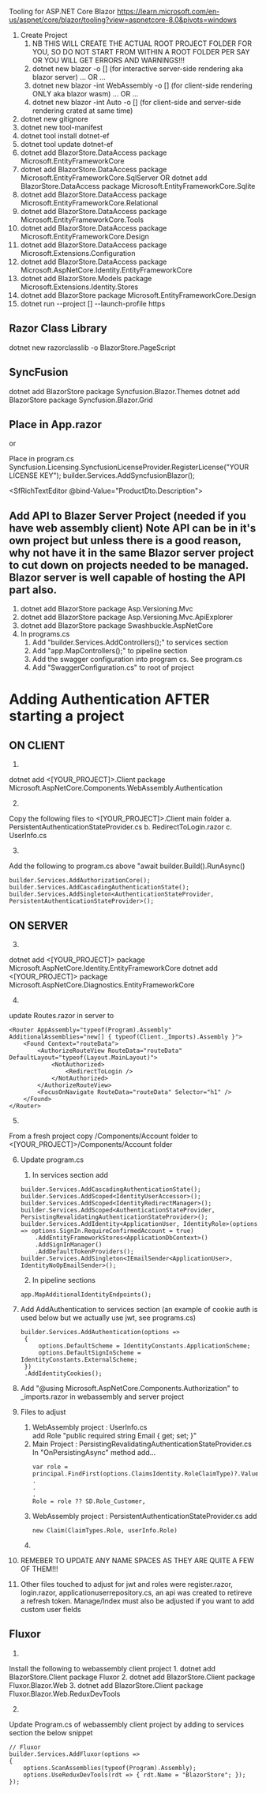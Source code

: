 
Tooling for ASP.NET Core Blazor
https://learn.microsoft.com/en-us/aspnet/core/blazor/tooling?view=aspnetcore-8.0&pivots=windows
   
1. Create Project
   1. NB THIS WILL CREATE THE ACTUAL ROOT PROJECT FOLDER FOR YOU, SO DO NOT START FROM WITHIN A ROOT FOLDER PER SAY OR YOU WILL GET ERRORS AND WARNINGS!!!
   2. dotnet new blazor -o [<PROJECTNAME>] (for interactive server-side rendering aka blazor server) ... OR ...
   3. dotnet new blazor -int WebAssembly -o [<PROJECTNAME>] (for client-side rendering ONLY aka blazor wasm) ... OR ...
   4. dotnet new blazor -int Auto -o [<PROJECTNAME>] (for client-side and server-side rendering crated at same time)
2. dotnet new gitignore
3. dotnet new tool-manifest
4. dotnet tool install dotnet-ef 
5. dotnet tool update dotnet-ef
6. dotnet add BlazorStore.DataAccess package Microsoft.EntityFrameworkCore
7. dotnet add BlazorStore.DataAccess package Microsoft.EntityFrameworkCore.SqlServer 
   OR dotnet add BlazorStore.DataAccess package Microsoft.EntityFrameworkCore.Sqlite
8. dotnet add BlazorStore.DataAccess package Microsoft.EntityFrameworkCore.Relational
9. dotnet add BlazorStore.DataAccess package Microsoft.EntityFrameworkCore.Tools
10. dotnet add BlazorStore.DataAccess package Microsoft.EntityFrameworkCore.Design
11. dotnet add BlazorStore.DataAccess package Microsoft.Extensions.Configuration
12. dotnet add BlazorStore.DataAccess package Microsoft.AspNetCore.Identity.EntityFrameworkCore
13. dotnet add BlazorStore.Models package Microsoft.Extensions.Identity.Stores
14. dotnet add BlazorStore package Microsoft.EntityFrameworkCore.Design
15. dotnet run --project [<PROJECTNAME>] --launch-profile https  

Razor Class Library
---
dotnet new razorclasslib -o BlazorStore.PageScript

SyncFusion
---
dotnet add BlazorStore package Syncfusion.Blazor.Themes
dotnet add BlazorStore package Syncfusion.Blazor.Grid 

Place in App.razor
---
<link href="_content/Syncfusion.Blazor.Themes/bookstrap5.css" rel="stylesheet" /> or <link href="https://cdn.syncfusion.com/blazor/19.3.43/styles/bootstrap5.css" rel="stylesheet" /> 

Place in program.cs
Syncfusion.Licensing.SyncfusionLicenseProvider.RegisterLicense("YOUR LICENSE KEY");
builder.Services.AddSyncfusionBlazor();

<SfRichTextEditor @bind-Value="ProductDto.Description"></SfRichTextEditor>

Add API to Blazer Server Project (needed if you have web assembly client)
Note API can be in it's own project but unless there is a good reason, why not have it in the same Blazor server project to cut down on projects needed to be managed. Blazor server is well capable of hosting the API part also.
---
1. dotnet add BlazorStore package Asp.Versioning.Mvc
2. dotnet add BlazorStore package Asp.Versioning.Mvc.ApiExplorer
3. dotnet add BlazorStore package Swashbuckle.AspNetCore
4. In programs.cs
   1. Add "builder.Services.AddControllers();" to services section
   2. Add "app.MapControllers();" to pipeline section
   3. Add the swagger configuration into program cs. See program.cs
   4. Add "SwaggerConfiguration.cs" to root of project


Adding Authentication AFTER starting a project
===
ON CLIENT
---
1.
dotnet add <[YOUR_PROJECT]>.Client package Microsoft.AspNetCore.Components.WebAssembly.Authentication

2.
Copy the following files to <[YOUR_PROJECT]>.Client main folder
   a. PersistentAuthenticationStateProvider.cs
   b. RedirectToLogin.razor
   c. UserInfo.cs

3. 
Add the following to program.cs above "await builder.Build().RunAsync()
```
builder.Services.AddAuthorizationCore();
builder.Services.AddCascadingAuthenticationState();
builder.Services.AddSingleton<AuthenticationStateProvider, PersistentAuthenticationStateProvider>();
```

ON SERVER
---
3.
dotnet add <[YOUR_PROJECT]> package Microsoft.AspNetCore.Identity.EntityFrameworkCore
dotnet add <[YOUR_PROJECT]> package Microsoft.AspNetCore.Diagnostics.EntityFrameworkCore

4.
update Routes.razor in server to 
```
<Router AppAssembly="typeof(Program).Assembly" AdditionalAssemblies="new[] { typeof(Client._Imports).Assembly }">
    <Found Context="routeData">
        <AuthorizeRouteView RouteData="routeData" DefaultLayout="typeof(Layout.MainLayout)">
            <NotAuthorized>
                <RedirectToLogin />
            </NotAuthorized>
        </AuthorizeRouteView>
        <FocusOnNavigate RouteData="routeData" Selector="h1" />
    </Found>
</Router>
```

5.
From a fresh project copy /Components/Account folder to  <[YOUR_PROJECT]>/Components/Account folder

6. Update program.cs
   1. In services section add 
	```
	builder.Services.AddCascadingAuthenticationState();
	builder.Services.AddScoped<IdentityUserAccessor>();
	builder.Services.AddScoped<IdentityRedirectManager>();
	builder.Services.AddScoped<AuthenticationStateProvider, PersistingRevalidatingAuthenticationStateProvider>();
	builder.Services.AddIdentity<ApplicationUser, IdentityRole>(options => options.SignIn.RequireConfirmedAccount = true)
	    .AddEntityFrameworkStores<ApplicationDbContext>()
	    .AddSignInManager()
	    .AddDefaultTokenProviders();
	builder.Services.AddSingleton<IEmailSender<ApplicationUser>, IdentityNoOpEmailSender>();	
	```
	2. In pipeline sections
   	```
	app.MapAdditionalIdentityEndpoints();
	```
7. Add AddAuthentication to services section (an example of cookie auth is used below but we actually use jwt, see programs.cs)
   ```
   builder.Services.AddAuthentication(options =>
    {
        options.DefaultScheme = IdentityConstants.ApplicationScheme;
        options.DefaultSignInScheme = IdentityConstants.ExternalScheme;
    })
    .AddIdentityCookies();
    ```
8. Add "@using Microsoft.AspNetCore.Components.Authorization"  to _imports.razor in webassembly and server project

9. Files to adjust
   1.  WebAssembly project : UserInfo.cs   
       add Role "public required string Email { get; set; }"
   2.  Main Project : PersistingRevalidatingAuthenticationStateProvider.cs
       In "OnPersistingAsync" method add...
       ```
       var role = principal.FindFirst(options.ClaimsIdentity.RoleClaimType)?.Value;
       .
       .
       .
       Role = role ?? SD.Role_Customer,
       ```
   3.  WebAssembly project : PersistentAuthenticationStateProvider.cs
       add
       ```
       new Claim(ClaimTypes.Role, userInfo.Role)
       ```
   4.  

10. REMEBER TO UPDATE ANY NAME SPACES AS THEY ARE QUITE A FEW OF THEM!!!
11.  Other files touched to adjust for jwt and roles were register.razor, login.razor, applicationuserrepository.cs, an api was created to retireve a refresh token.  Manage/Index must also be adjusted if you want to add custom user fields

Fluxor
---
1.
Install the following to webassembly client project
    1. dotnet add BlazorStore.Client package Fluxor
    2. dotnet add BlazorStore.Client package Fluxor.Blazor.Web
    3. dotnet add BlazorStore.Client package Fluxor.Blazor.Web.ReduxDevTools

2.
Update Program.cs of webassembly client project by adding to services section the below snippet
```
// Fluxor
builder.Services.AddFluxor(options =>
{
    options.ScanAssemblies(typeof(Program).Assembly);
    options.UseReduxDevTools(rdt => { rdt.Name = "BlazorStore"; });
});
```


